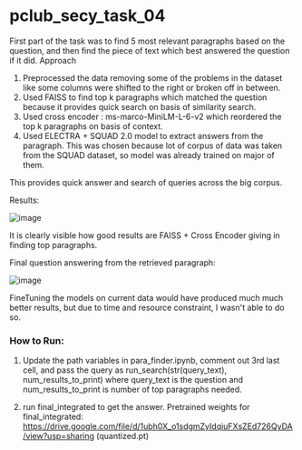 # pclub_secy_task_04

First part of the task was to find 5 most relevant paragraphs based on the question, and then find the piece of text which best answered the question if it did.
Approach
1. Preprocessed the data removing some of the problems in the dataset like some columns were shifted to the right or broken off in between.
2. Used FAISS to find top k paragraphs which matched the question because it provides quick search on basis of similarity search.
3. Used cross encoder : ms-marco-MiniLM-L-6-v2 which reordered the top k paragraphs on basis of context.
4. Used ELECTRA + SQUAD 2.0 model to extract answers from the paragraph. This was chosen because lot of corpus of data was taken from the SQUAD dataset, so model was already trained on major of them.

This provides quick answer and search of queries across the big corpus.

Results: 

![image](https://github.com/aayush01x/pclub_secy_task_04/assets/153027947/687a89f4-5538-4838-a01f-a141bfef7422)

It is clearly visible how good results are FAISS + Cross Encoder giving in finding top paragraphs.

Final question answering from the retrieved paragraph:

![image](https://github.com/aayush01x/pclub_secy_task_04/assets/153027947/cdf164bc-fe00-40a0-aa4f-82a90fb4db33)

FineTuning the models on current data would have produced much much better results, but due to time and resource constraint, I wasn't able to do so.


### How to Run:
1. Update the path variables in para_finder.ipynb, comment out 3rd last cell, and pass the query as run_search(str(query_text), num_results_to_print) where query_text is the question and num_results_to_print is number of top paragraphs needed.
   
2. run final_integrated to get the answer.
   Pretrained weights for final_integrated: https://drive.google.com/file/d/1ubh0X_o1sdgmZyIdqiuFXsZEd726QyDA/view?usp=sharing (quantized.pt)
